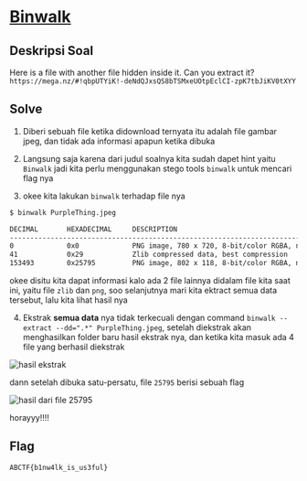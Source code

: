 # [Binwalk](https://ctflearn.com/challenge/108)

## Deskripsi Soal

Here is a file with another file hidden inside it. Can you extract it?
`https://mega.nz/#!qbpUTYiK!-deNdQJxsQS8bTSMxeUOtpEclCI-zpK7tbJiKV0tXYY`

## Solve

1. Diberi sebuah file ketika didownload ternyata itu adalah file gambar jpeg, dan tidak ada informasi apapun ketika dibuka

2. Langsung saja karena dari judul soalnya kita sudah dapet hint yaitu `Binwalk` jadi kita perlu menggunakan stego tools `binwalk` untuk mencari flag nya

3. okee kita lakukan `binwalk` terhadap file nya

```bash
$ binwalk PurpleThing.jpeg

DECIMAL       HEXADECIMAL     DESCRIPTION
--------------------------------------------------------------------------------
0             0x0             PNG image, 780 x 720, 8-bit/color RGBA, non-interlaced
41            0x29            Zlib compressed data, best compression
153493        0x25795         PNG image, 802 x 118, 8-bit/color RGBA, non-interlaced
```

okee disitu kita dapat informasi kalo ada 2 file lainnya didalam file kita saat ini, yaitu file `zlib` dan `png`, soo selanjutnya mari kita ektract semua data tersebut, lalu kita lihat hasil nya

4. Ekstrak **semua data** nya tidak terkecuali dengan command `binwalk --extract --dd=".*" PurpleThing.jpeg`, setelah diekstrak akan menghasilkan folder baru hasil ekstrak nya, dan ketika kita masuk ada 4 file yang berhasil diekstrak

![hasil ekstrak](https://i.ibb.co/cwc1cnJ/image.png)

dann setelah dibuka satu-persatu, file `25795` berisi sebuah flag

![hasil dari file 25795](https://i.ibb.co/923gC3k/image.png) 

horayyy!!!!

## Flag

`ABCTF{b1nw4lk_is_us3ful}`